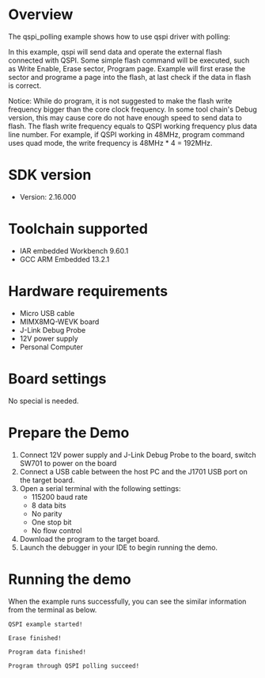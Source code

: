 Overview
========
The qspi_polling example shows how to use qspi driver with polling:

In this example, qspi will send data and operate the external flash connected with QSPI. Some simple flash command will
be executed, such as Write Enable, Erase sector, Program page.
Example will first erase the sector and programe a page into the flash, at last check if the data in flash is correct.

Notice: While do program, it is not suggested to make the flash write frequency bigger than the core clock frequency.
In some tool chain's Debug version, this may cause core do not have enough speed to send data to flash.
The flash write frequency equals to QSPI working frequency plus data line number. For example, if QSPI working in 48MHz,
program command uses quad mode, the write frequency is 48MHz * 4 = 192MHz.

SDK version
===========
- Version: 2.16.000

Toolchain supported
===================
- IAR embedded Workbench  9.60.1
- GCC ARM Embedded  13.2.1

Hardware requirements
=====================
- Micro USB cable
- MIMX8MQ-WEVK board
- J-Link Debug Probe
- 12V power supply
- Personal Computer

Board settings
==============
No special is needed.



Prepare the Demo
================
1.  Connect 12V power supply and J-Link Debug Probe to the board, switch SW701 to power on the board
2.  Connect a USB cable between the host PC and the J1701 USB port on the target board.
3.  Open a serial terminal with the following settings:
    - 115200 baud rate
    - 8 data bits
    - No parity
    - One stop bit
    - No flow control
4.  Download the program to the target board.
5.  Launch the debugger in your IDE to begin running the demo.


Running the demo
================
When the example runs successfully, you can see the similar information from the terminal as below.

~~~~~~~~~~~~~~~~~~~~~
QSPI example started!

Erase finished!

Program data finished!

Program through QSPI polling succeed!
~~~~~~~~~~~~~~~~~~~~~
